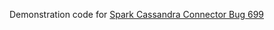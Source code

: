 Demonstration code for [Spark Cassandra Connector Bug 699](https://datastax-oss.atlassian.net/browse/SPARKC-699)
